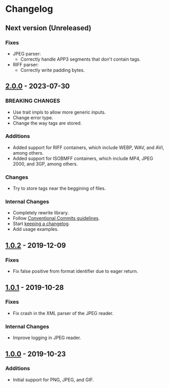# Changelog

## Next version (Unreleased)

### Fixes

- JPEG parser:
  - Correctly handle APP3 segments that don't contain tags.
- RIFF parser:
  - Correctly write padding bytes.

## [2.0.0] - 2023-07-30

### BREAKING CHANGES

- Use trait impls to allow more generic inputs.
- Change error type.
- Change the way tags are stored.

### Additions

- Added support for RIFF containers, which include WEBP, WAV, and AVI, among
  others.
- Added support for ISOBMFF containers, which include MP4, JPEG 2000, and 3GP,
  among others.

### Changes

- Try to store tags near the beggining of files.

### Internal Changes

- Completely rewrite library.
- Follow [Conventional Commits guidelines](https://www.conventionalcommits.org).
- Start [keeping a changelog](https://keepachangelog.com).
- Add usage examples.

## [1.0.2] - 2019-12-09

### Fixes

- Fix false positive from format identifier due to eager return.

## [1.0.1] - 2019-10-28

### Fixes

- Fix crash in the XML parser of the JPEG reader.

### Internal Changes

- Improve logging in JPEG reader.

## [1.0.0] - 2019-10-23

### Additions

- Initial support for PNG, JPEG, and GIF.

[2.0.0]: https://github.com/arguablykomodo/memedb_core/releases/tag/v2.0.0
[1.0.2]: https://github.com/arguablykomodo/memedb_core/releases/tag/v1.0.2
[1.0.1]: https://github.com/arguablykomodo/memedb_core/releases/tag/v1.0.1
[1.0.0]: https://github.com/arguablykomodo/memedb_core/releases/tag/v1.0.0
